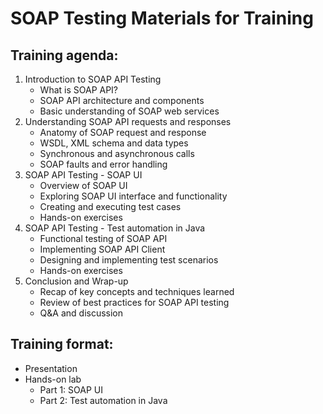SOAP Testing Materials for Training
===================================

## Training agenda:

1. Introduction to SOAP API Testing
    * What is SOAP API?
    * SOAP API architecture and components
    * Basic understanding of SOAP web services
2. Understanding SOAP API requests and responses
    * Anatomy of SOAP request and response
    * WSDL, XML schema and data types
    * Synchronous and asynchronous calls
    * SOAP faults and error handling
3. SOAP API Testing - SOAP UI
    * Overview of SOAP UI
    * Exploring SOAP UI interface and functionality
    * Creating and executing test cases
    * Hands-on exercises
4. SOAP API Testing - Test automation in Java
    * Functional testing of SOAP API
    * Implementing SOAP API Client
    * Designing and implementing test scenarios
    * Hands-on exercises
5. Conclusion and Wrap-up
    * Recap of key concepts and techniques learned
    * Review of best practices for SOAP API testing
    * Q&A and discussion

## Training format:
* Presentation
* Hands-on lab
    * Part 1: SOAP UI
    * Part 2: Test automation in Java
